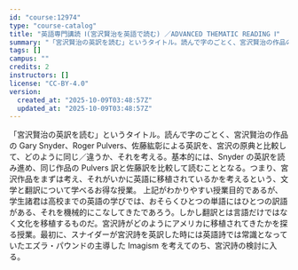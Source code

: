 ```yaml
---
id: "course:12974"
type: "course-catalog"
title: "英語専門講読 Ⅰ(宮沢賢治を英語で読む) ／ADVANCED THEMATIC READING Ⅰ"
summary: "「宮沢賢治の英訳を読む」というタイトル。読んで字のごとく、宮沢賢治の作品の Gary Snyder、Roger Pulvers、佐藤紘彰による英訳を、宮沢の原典と比較して、どのように同じ／違うか、それを考える。基本的には、Snyder の英…"
tags: []
campus: ""
credits: 2
instructors: []
license: "CC-BY-4.0"
version:
  created_at: "2025-10-09T03:48:57Z"
  updated_at: "2025-10-09T03:48:57Z"
---
```

「宮沢賢治の英訳を読む」というタイトル。読んで字のごとく、宮沢賢治の作品の Gary Snyder、Roger Pulvers、佐藤紘彰による英訳を、宮沢の原典と比較して、どのように同じ／違うか、それを考える。基本的には、Snyder の英訳を読み進め、同じ作品の Pulvers 訳と佐藤訳を比較して読むこととなる。つまり、宮沢作品をまずは考え、それがいかに英語に移植されているかを考えるという、文学と翻訳について学べるお得な授業。 上記がわかりやすい授業目的であるが、学生諸君は高校までの英語の学びでは、おそらくひとつの単語にはひとつの訳語がある、それを機械的にこなしてきたであろう。しかし翻訳とは言語だけではなく文化を移植するものだ。宮沢詩がどのようにアメリカに移植されてきたかを探る授業。最初に、スナイダーが宮沢詩を英訳した時には英語詩では常識となっていたエズラ・パウンドの主導した Imagism を考えてのち、宮沢詩の検討に入る。
